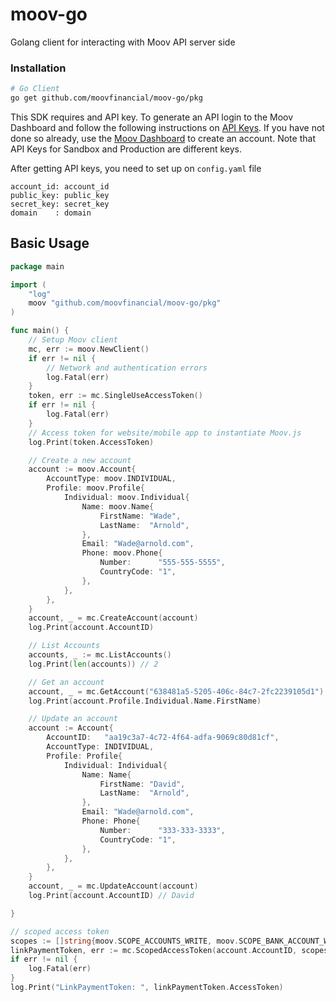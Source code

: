 # moov-go
Golang client for interacting with Moov API server side 

### Installation 

```bash 
# Go Client 
go get github.com/moovfinancial/moov-go/pkg
```

This SDK requires and API key. To generate an API login to the Moov Dashboard and follow the following instructions on [API Keys](https://docs.moov.io/guides/get-started/api-keys/). If you have not done so already, use the [Moov Dashboard](https://dashboard.moov.io/signup) to create an account. Note that API Keys for Sandbox and Production are different keys. 

After getting API keys, you need to set up on `config.yaml` file
```
account_id: account_id
public_key: public_key
secret_key: secret_key
domain    : domain
```

## Basic Usage 

```go 
package main

import (
	"log"
	moov "github.com/moovfinancial/moov-go/pkg"
)

func main() {
	// Setup Moov client
    mc, err := moov.NewClient()
	if err != nil {
        // Network and authentication errors
		log.Fatal(err)
	}
	token, err := mc.SingleUseAccessToken()
	if err != nil {
		log.Fatal(err)
	}
	// Access token for website/mobile app to instantiate Moov.js
	log.Print(token.AccessToken)

	// Create a new account
	account := moov.Account{
		AccountType: moov.INDIVIDUAL,
		Profile: moov.Profile{
			Individual: moov.Individual{
				Name: moov.Name{
					FirstName: "Wade",
					LastName:  "Arnold",
				},
				Email: "Wade@arnold.com",
				Phone: moov.Phone{
					Number:      "555-555-5555",
					CountryCode: "1",
				},
			},
		},
	}
	account, _ = mc.CreateAccount(account)
	log.Print(account.AccountID)

	// List Accounts
	accounts, _ := mc.ListAccounts()
	log.Print(len(accounts)) // 2

	// Get an account
	account, _ = mc.GetAccount("638481a5-5205-406c-84c7-2fc2239105d1")
	log.Print(account.Profile.Individual.Name.FirstName)

	// Update an account 
	account := Account{
		AccountID:   "aa19c3a7-4c72-4f64-adfa-9069c80d81cf",
		AccountType: INDIVIDUAL,
		Profile: Profile{
			Individual: Individual{
				Name: Name{
					FirstName: "David",
					LastName:  "Arnold",
				},
				Email: "Wade@arnold.com",
				Phone: Phone{
					Number:      "333-333-3333",
					CountryCode: "1",
				},
			},
		},
	}
	account, _ = mc.UpdateAccount(account)
	log.Print(account.AccountID) // David

}

// scoped access token
scopes := []string{moov.SCOPE_ACCOUNTS_WRITE, moov.SCOPE_BANK_ACCOUNT_WRITE, moov.SCOPE_CARDS_WRITE}
linkPaymentToken, err := mc.ScopedAccessToken(account.AccountID, scopes)
if err != nil {
	log.Fatal(err)
}
log.Print("LinkPaymentToken: ", linkPaymentToken.AccessToken)

```
